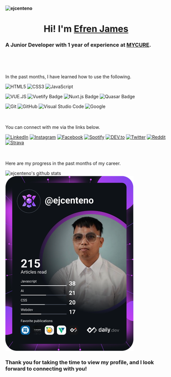 
<h4 align="left"><img src="https://komarev.com/ghpvc/?username=ejcenteno&label=Profile%20views&color=0e75b6&style=flat" alt="ejcenteno"></h4>

<h1 align="center">
  Hi! I'm <a target="_blank" href="https://www.facebook.com/ejcenteno69">Efren James</a> 
</h1>
<h3>
 A Junior Developer with 1 year of experience at <a target="_blank" href="https://www.mycure.md">MYCURE</a>. 
</h3>
</br>
</br>
</br>
<p>
  In the past months, I have learned how to use the following.
</p>
<!-- skill and tools -->

![HTML5](https://img.shields.io/badge/HTML5%20-%23E34F26.svg?style=for-the-badge&logo=html5&logoColor=white)
![CSS3](https://img.shields.io/badge/CSS%20-%231572B6.svg?style=for-the-badge&logo=css3&logoColor=white)
![JavaScript](https://img.shields.io/badge/JavaScript%20-%23F7DF1E.svg?style=for-the-badge&logo=javascript&logoColor=black)

![VUE.JS](https://img.shields.io/badge/Vue.js-35495E?style=for-the-badge&logo=vue.js&logoColor=4FC08D)
![Vuetify Badge](https://img.shields.io/badge/Vuetify-1867C0?style=for-the-badge&logo=vuetify&logoColor=fff)
![Nuxt.js Badge](https://img.shields.io/badge/Nuxt.js-00DC82?logo=nuxtdotjs&logoColor=fff&style=for-the-badge)
![Quasar Badge](https://img.shields.io/badge/Quasar-1976D2?logo=quasar&logoColor=fff&style=for-the-badge)

![Git](https://img.shields.io/badge/git-%23F05033.svg?style=for-the-badge&logo=git&logoColor=white)
![GitHub](https://img.shields.io/badge/github-%23121011.svg?style=for-the-badge&logo=github&logoColor=white)
![Visual Studio Code](https://img.shields.io/badge/Visual%20Studio%20Code-0078d7.svg?style=for-the-badge&logo=visual-studio-code&logoColor=white)
![Google](https://img.shields.io/badge/google-%234285F4.svg?style=for-the-badge&logo=google&logoColor=white)
</br>
</br>
</br>
<p>
  You can connect with me via the links below.
</p>
<!-- social media -->
<a href="https://www.linkedin.com/in/ejcenteno" target="_blank"><img src="https://img.shields.io/badge/LinkedIn-%230077B5.svg?&style=flat-square&logo=linkedin&logoColor=white" alt="LinkedIn"></a>
<a href="https://www.instagram.com/ejcenteno69" target="_blank"><img src="https://img.shields.io/badge/Instagram-%23E4405F.svg?&style=flat-square&logo=instagram&logoColor=white" alt="Instagram"></a>
<a href="https://www.facebook.com/ejcenteno69" target="_blank"><img src="https://img.shields.io/badge/Facebook-%231877F2.svg?&style=flat-square&logo=facebook&logoColor=white" alt="Facebook"></a>
<a href="https://open.spotify.com/user/22necpinpzg4hrpxrrfgltbzy" target="_blank"><img src="https://img.shields.io/badge/Spotify-%231ED760.svg?&style=flat-square&logo=spotify&logoColor=white" alt="Spotify"></a>
<a href="https://dev.to/ejcenteno" target="_blank"><img src="https://img.shields.io/badge/DEV-%230A0A0A.svg?&style=flat-square&logo=DEV.to&logoColor=white" alt="DEV.to"></a>
<a href="https://twitter.com/ejcenteno69" target="_blank"><img src="https://img.shields.io/badge/Twitter-1DA1F2?&style=flat-square&logo=twitter&logoColor=white" alt="Twitter"></a>
<a href="https://reddit.com/ejcenteno" target="_blank"><img src="https://img.shields.io/badge/Reddit-FF4500?style=flat-square&logo=reddit&logoColor=white" alt="Reddit"></a>
<a href="https://www.strava.com/athletes/47579461" target="_blank"><img src="https://img.shields.io/badge/Strava-FC4C02?style=flat-square&logo=strava&logoColor=white" alt="Strava"></a>

</br>
</br>
</br>
<p>
  Here are my progress in the past months of my career.
</p>
<!-- stats -->

![ejcenteno's github stats](https://github-readme-stats.vercel.app/api?username=ejcenteno&theme=tokyonight&show_icons=true)
<a href="https://bento.me/ejcenteno"><img src="https://github.com/ejcenteno/ejcenteno/blob/main/devcard.svg" width="400" alt="ejcenteno's Dev Card"/></a>


<h3>Thank you for taking the time to view my profile, and I look forward to connecting with you!</h3>

<!-- In my free time, I enjoy [⛰️ hiking](https://www.strava.com/athletes/47579461), and staying active through [:bike: cyling](https://www.strava.com/athletes/47579461).

### My Career

I have worked in various positions in Information Technology throughout my career, and have gained expertise in Web Development. Currently, I work as a Junior Web Developer at [MYCURE](https://www.mycure.md). I am passionate about making web applications and websites and always eager to learn and grow in my career.

### My Hobbies

In my spare time, I love to hike mountains. I love seeing natural landscapes. These activities help me to calm my mind from the busy city and recharge for the week ahead. It also helps me gain new friends with the same passion -hiking.

### Sports

I'm a big fan of Football and Cycling. These sports help me stay physically fit. Playing Football has helped me develop discipline, teamwork, and resilience.

### Social Media

You can find me on [my social media bento](https://www.bento.me/ejcenteno), where I love to connect with like-minded individuals and share my thoughts and experiences. Feel free to reach out to me on any of these platforms!
- [Twitter](https://twitter.com/ejcenteno69)
- [LinkedIn](https://www.linkedin.com/in/ejcenteno)
- [Instagram](https://www.instagram.com/ejcenteno69/)
- [GitHub](https://github.com/ejcenteno)
- [Facebook](https://www.facebook.com/ejcenteno69)
 -->
<!---
ejcenteno/ejcenteno is a ✨ special ✨ repository because its `README.md` (this file) appears on your GitHub profile.
You can click the Preview link to take a look at your changes.
--->
